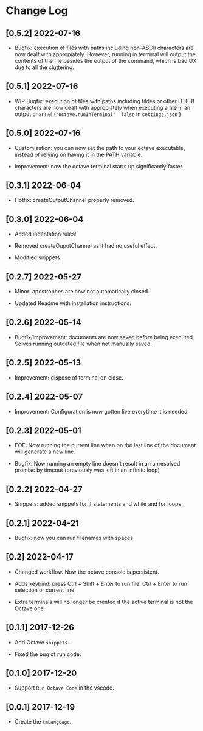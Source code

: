# Change Log

## [0.5.2] 2022-07-16

* Bugfix: execution of files with paths including non-ASCII characters are now dealt with appropiately. However, running in terminal will output the contents of the file besides the output of the command, which is bad UX due to all the cluttering.
## [0.5.1] 2022-07-16

* WIP Bugfix: execution of files with paths including tildes or other UTF-8 characters are now dealt with appropiately when executing a file in an output channel (`"octave.runInTerminal": false` in `settings.json` )

## [0.5.0] 2022-07-16

* Customization: you can now set the path to your octave executable, instead of relying on having it in the PATH variable.

* Improvement: now the octave terminal starts up significantly faster.

## [0.3.1] 2022-06-04

* Hotfix: createOutputChannel properly removed.

## [0.3.0] 2022-06-04

* Added indentation rules!

* Removed createOuputChannel as it had no useful effect. 

* Modified snippets

## [0.2.7] 2022-05-27

* Minor: apostrophes are now not automatically closed.

* Updated Readme with installation instructions.

## [0.2.6] 2022-05-14

* Bugfix/improvement: documents are now saved before being executed. Solves running outdated file when not manually saved.

## [0.2.5] 2022-05-13

* Improvement: dispose of terminal on close.

## [0.2.4] 2022-05-07

* Improvement: Configuration is now gotten live everytime it is needed.

## [0.2.3] 2022-05-01

* EOF: Now running the current line when on the last line of the document will generate a new line.

* Bugfix: Now running an empty line doesn't result in an unresolved promise by timeout (previously was left in an infinite loop)

## [0.2.2] 2022-04-27
* Snippets: added snippets for if statements and while and for loops

## [0.2.1] 2022-04-21

* Bugfix: now you can run filenames with spaces

## [0.2] 2022-04-17

* Changed workflow. Now the octave console is persistent.

* Adds keybind: press Ctrl + Shift + Enter to run file. Ctrl + Enter to run selection or current line

* Extra terminals will no longer be created if the active terminal is not the Octave one.

## [0.1.1] 2017-12-26

* Add Octave `snippets`.

* Fixed the bug of run code.

## [0.1.0] 2017-12-20

* Support `Run Octave Code` in the vscode.

## [0.0.1] 2017-12-19

* Create the `tmLanguage`.